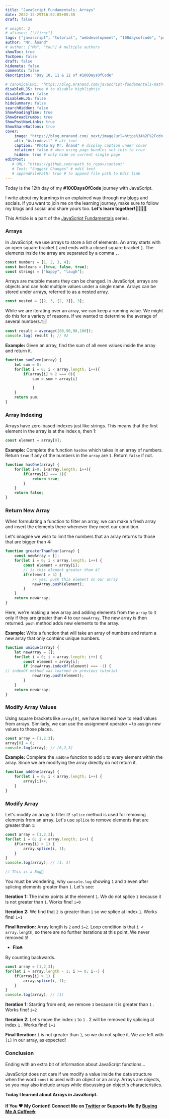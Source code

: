 ```yaml
---
title: "JavaScript Fundamentals: Arrays"
date: 2022-12-29T16:52:05+05:30
draft: false

# weight: 2
# aliases: ["/first"]
tags: ["javascript", "tutorial", "webdevelopment", "100daysofcode", "programming", "coding"]
author: "Mr. Ånand"
# author: ["Me", "You"] # multiple authors
showToc: true
TocOpen: false
draft: false
hidemeta: false
comments: false
description: "Day 10, 11 & 12 of #100DaysOfCode"

# canonicalURL: "https://blog.mranand.com/javascript-fundamentals-math-object"
disableHLJS: true # to disable highlightjs
disableShare: false
disableHLJS: false
hideSummary: false
searchHidden: false
ShowReadingTime: true
ShowBreadCrumbs: true
ShowPostNavLinks: true
ShowShareButtons: true
cover:
    image: "https://blog.mranand.com/_next/image?url=https%3A%2F%2Fcdn.hashnode.com%2Fres%2Fhashnode%2Fimage%2Fupload%2Fv1672324784324%2Fc6f9ebad-211c-419e-9f91-6120681d15e8.png%3Fw%3D1600%26h%3D840%26fit%3Dcrop%26crop%3Dentropy%26auto%3Dcompress%2Cformat%26format%3Dwebp&w=3840&q=75" # image path/url
    alt: "Astrodevil" # alt text
    caption: "Photo By Mr. Ånand" # display caption under cover
    relative: false # when using page bundles set this to true
    hidden: true # only hide on current single page
editPost:
   # URL: "https://github.com/<path_to_repo>/content"
   # Text: "Suggest Changes" # edit text
   # appendFilePath: true # to append file path to Edit link
---
```


Today is the 12th day of my **#100DaysOfCode** journey with JavaScript.

I write about my learnings in an explained way through my [blogs](https://astrodevil.hashnode.dev/) and socials. If you want to join me on the learning journey, make sure to follow my blogs and social and share yours too. **Let's learn together!🫱🏼‍🫲🏼**

This Article is a part of the [JavaScript Fundamentals](https://astrodevil.hashnode.dev/series/js-fundamentals) series.

### Arrays

In JavaScript, we use arrays to store a list of elements. An array starts with an open square bracket `[` and ends with a closed square bracket `]`. The elements inside the array are separated by a comma `,`.

```javascript
const numbers = [1, 2, 3, 4];
const booleans = [true, false, true];
const strings = ["happy", "laugh"];
```

Arrays are mutable means they can be changed. In JavaScript, arrays are objects and can hold multiple values under a single name. Arrays can be stored under arrays, referred to as a nested array.

```javascript
const nested = [[2, 3, [2, 3]], 3];
```

While we are iterating over an array, we can keep a running value. We might do this for a variety of reasons. If we wanted to determine the average of several numbers.👇🏼

```javascript
const result = average([80,90,98,100]); 
console.log( result ); // 92
```

**Example:** Given an array, find the sum of all even values inside the array and return it.

```javascript
function sumEven(array) {
    let sum = 0;
    for(let i = 0; i < array.length; i++){
        if(array[i] % 2 === 0){
            sum = sum + array[i]

            }
    }
    return sum;
}
```

### Array Indexing

Arrays have zero-based indexes just like strings. This means that the first element in the array is at the index `0`, then 1:

```javascript
const element = array[0];
```

**Example:** Complete the function `hasOne` which takes in an array of numbers. Return `true` if any of the numbers in the `array` are `1`. Return `false` if not.

```javascript
function hasOne(array) {
    for(let i=0; i<array.length; i++){
        if(array[i] === 1){
            return true;
        }
    }
    return false;
}
```

### Return New Array

When formulating a function to filter an array, we can make a fresh array and insert the elements there whenever they meet our condition.

Let's imagine we wish to limit the numbers that an array returns to those that are bigger than 4:

```javascript
function greaterThanFour(array) {
    const newArray = [];
    for(let i = 0; i < array.length; i++) {
        const element = array[i];
        // is this element greater than 4?
        if(element > 4) {
            // yes, push this element on our array
            newArray.push(element);
        }
    }
    return newArray;
}
```

Here, we're making a new array and adding elements from the `array` to it only if they are greater than 4 to our `newArray`. The new array is then returned. `push` method adds new elements to the array.

**Example:** Write a function that will take an array of numbers and return a new array that only contains unique numbers.

```javascript
function unique(array) {
    let newArray = [];
    for(let i = 0; i < array.length; i++) {
        const element = array[i];
        if (newArray.indexOf(element) === -1) {
// indexOf method was learned in previous tutorial
            newArray.push(element);
        }
    }
    return newArray;
}
```

### Modify Array Values

Using square brackets like `array[0]`, we have learned how to read values from arrays. Similarly, we can use the assignment operator `=` to assign new values to those places.

```javascript
const array = [1,2,3];
array[0] = 6;
console.log(array); // [6,2,3]
```

**Example:** Complete the `addOne` function to add `1` to every element within the array. Since we are modifying the array directly do not return it.

```javascript
function addOne(array) {
    for(let i = 0; i < array.length; i++) {
        array[i]++;
    }
}
```

### Modify Array

Let's modify an array to filter it! `splice` method is used for removing elements from an array. Let's use `splice` to remove elements that are greater than `1`:

```javascript
const array = [1,2,3];
for(let i = 0; i < array.length; i++) {
    if(array[i] > 1) {
        array.splice(i, 1);
    }
}
console.log(array); // [1, 3]

// This is a Bug🐛
```

You must be wondering, why `console.log` showing `1` and `3` even after splicing elements greater than `1`. Let's see:

**Iteration 1:** The index points at the element `1`. We do not splice `1` because it is not greater than `1`. Works fine! `i=0`

**Iteration 2:** We find that `2` is greater than `1` so we splice at index `1`. Works fine! `i=1`

**Final Iteration:** Array length is `2` and `i=2`. Loop condition is that `i < array.length`, so there are no further iterations at this point. We never removed `3`!

* **Fix🔥**
    

By counting backwards.

```javascript
const array = [1,2,3];
for(let i = array.length - 1; i >= 0; i--) {
    if(array[i] > 1) {
        array.splice(i, 1);
    }
}
console.log(array); // [1]
```

**Iteration 1:** Starting from end, we remove `3` because it is greater than `1` . Works fine! `i=2`

**Iteration 2:** Let's move the index `i` to `1` . 2 will be removed by splicing at index `1` . Works fine! `i=1`

**Final Iteration:** `1` is not greater than `1`, so we do not splice it. We are left with `[1]` in our array, as expected!

### Conclusion

Ending with an extra bit of information about JavaScript functions...

JavaScript does not care if we modify a value inside the data structure when the word `const` is used with an object or an array. Arrays are objects, so you may also include arrays while discussing an object's characteristics.

**Today I learned about Arrays in JavaScript.**

#### If You ❤️ My Content! Connect Me on [Twitter](https://mobile.twitter.com/Astrodevil_) or Supports Me By [Buying Me A Coffee☕](https://www.buymeacoffee.com/Astrodevil)